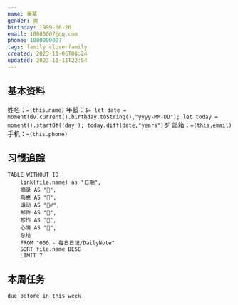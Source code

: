 ```yaml
---
name: 秦某
gender: 男
birthday: 1999-06-20
email: 10000007@qq.com
phone: 1000000007
tags: family closerfamily
created: 2023-11-06T08:24
updated: 2023-11-11T22:54
---
```


## 基本资料

姓名：`=(this.name)`
年龄：`$= let date = moment(dv.current().birthday.toString(),"yyyy-MM-DD"); let today = moment().startOf('day'); today.diff(date,"years")`岁
邮箱：`=(this.email)`
手机：`=(this.phone)`

## 习惯追踪

```dataview
TABLE WITHOUT ID
	link(file.name) as "日期",
	摘录 AS "🌄",
	鸟崽 AS "🐥",
	运动 AS "🏃‍♂️",
	邮件 AS "💌",
	写作 AS "📝",
	心情 AS "👾",
	总结
	FROM "000 - 每日日记/DailyNote"
	SORT file.name DESC
	LIMIT 7
```

## 本周任务

```tasks
due before in this week
```
